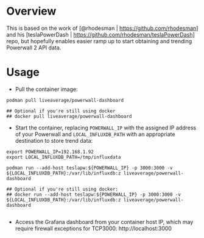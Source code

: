 # Overview

This is based on the work of [@rhodesman | https://github.com/rhodesman] and his [teslaPowerDash | https://github.com/rhodesman/teslaPowerDash] repo, but hopefully enables easier ramp up to start obtaining and trending Powerwall 2 API data.

# Usage

- Pull the container image:

```
podman pull liveaverage/powerwall-dashboard

## Optional if you're still using docker
## docker pull liveaverage/powerwall-dashboard
```


- Start the container, replacing `POWERWALL_IP` with the assigned IP address of your Powerwall and `LOCAL_INFLUXDB_PATH` with an appropriate destination to store trend data:

```
export POWERWALL_IP=192.168.1.92
export LOCAL_INFLUXDB_PATH=/tmp/influxdata

podman run --add-host teslapw:${POWERWALL_IP} -p 3000:3000 -v ${LOCAL_INFLUXDB_PATH}:/var/lib/influxdb:z liveaverage/powerwall-dashboard

## Optional if you're still using docker:
## docker run --add-host teslapw:${POWERWALL_IP} -p 3000:3000 -v ${LOCAL_INFLUXDB_PATH}:/var/lib/influxdb:z liveaverage/powerwall-dashboard
 
```
- Access the Grafana dashboard from your container host IP, which may require firewall exceptions for TCP3000: http://localhost:3000
